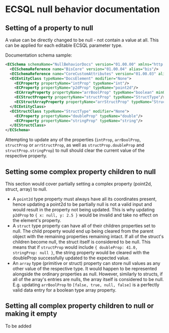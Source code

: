 # ECSQL null behavior documentation

## Setting of a property to null

A value can be directly changed to be null - not contain a value at all. This can be applied for each editable ECSQL parameter type.

Documentation schema sample:

``` xml
<ECSchema schemaName="NullBehaviorDocs" version="01.00.00" xmlns="http://www.bentley.com/schemas/Bentley.ECXML.3.2">
  <ECSchemaReference name="BisCore" version="01.00.04" alias="bis"/>
  <ECSchemaReference name="CoreCustomAttributes" version="01.00.03" alias="CoreCA"/>
  <ECEntityClass typeName="DocsElement" modifier="None">
    <ECProperty propertyName="intProp" typeName="int"/>
    <ECProperty propertyName="p2dProp" typeName="point2d"/>
    <ECArrayProperty propertyName="arrBoolProp" typeName="boolean" minOccurs="0" maxOccurs="unbounded"/>
    <ECStructProperty propertyName="structProp" typeName="StructType"/>
    <ECStructArrayProperty propertyName="arrStructProp" typeName="StructType" minOccurs="0" maxOccurs="unbounded"/>
  </ECEntityClass>
  <ECStructClass typeName="StructType" modifier="None">
    <ECProperty propertyName="doubleProp" typeName="double"/>
    <ECProperty propertyName="stringProp" typeName="string"/>
  </ECStructClass>
</ECSchema>
```

Attempting to update any of the properties (`intProp`, `arrBoolProp`, `structProp` or `arrStructProp`, as well as `structProp.doubleProp` and `structProp.stringProp`) to null should clear the current value of the respective property.

## Setting some complex property children to null

This section would cover partially setting a complex property (point2d, struct, array) to null.

- A `point2d` type property must always have all its coordinates present, hence updating a point2d to be partially null is not a valid input and would result in the property not being updated. This is why updating `p2dProp` to `{ x: null, y: 2.5 }` would be invalid and take no effect on the element's property.
- A `struct` type property can have all of their children properties set to null. The child property would end up being cleared from the parent object with the remaining properties remaining intact. If all of the struct's children become null, the struct itself is considered to be null. This means that if `structProp` would include `{ doubleProp: 41.0, stringProp: null }`, the string property would be cleared with the doubleProp successfully updated to the expected value.
- An `array` type (primitive or struct) property can store null values as any other value of the respective type. It would happen to be represented alongside the ordinary properties as null. However, similarly to structs, if all of the array's entries are nulls, the array itself is considered to be null. E.g. updating `arrBoolProp` to `[false, true, null, false]` is a perfectly valid data entry for a boolean type array property.

## Setting all complex property children to null or making it empty

To be added
